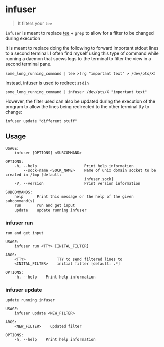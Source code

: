 # infuser
> It filters your `tee`

`infuser` is meant to replace [tee](https://man7.org/linux/man-pages/man1/tee.1.html) + `grep` to allow for a filter to be changed during execution

It is meant to replace doing the following to forward important stdout lines to a second terminal.
I often find myself using this type of command while running a daemon that spews logs to the terminal to filter
the view in a second terminal pane.
```
some_long_running_command | tee >(rg "important text" > /dev/pts/X)
```

Instead, infuser is used to redirect `stdin` 
```
some_long_running_command | infuser /dev/pts/X "important text"
```

However, the filter used can also be updated during the execution of the program to allow the lines being redirected
to the other terminal tty to change:
```
infuser update "different stuff"
```

## Usage
```
USAGE:
    infuser [OPTIONS] <SUBCOMMAND>

OPTIONS:
    -h, --help                     Print help information
        --sock-name <SOCK_NAME>    Name of unix domain socket to be created in /tmp [default:
                                   infuser.sock]
    -V, --version                  Print version information

SUBCOMMANDS:
    help      Print this message or the help of the given subcommand(s)
    run       run and get input
    update    update running infuser
```

### infuser run 
```
run and get input

USAGE:
    infuser run <TTY> [INITAL_FILTER]

ARGS:
    <TTY>              TTY to send filtered lines to
    <INITAL_FILTER>    initial filter [default: .*]

OPTIONS:
    -h, --help    Print help information

```
### infuser update
```
update running infuser

USAGE:
    infuser update <NEW_FILTER>

ARGS:
    <NEW_FILTER>    updated filter

OPTIONS:
    -h, --help    Print help information

```

